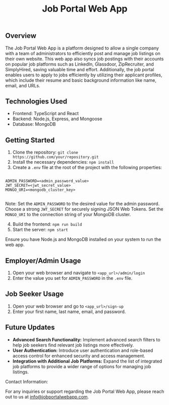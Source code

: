 <!DOCTYPE html>
<html lang="en">
<head>
  <meta charset="UTF-8">
  <meta name="viewport" content="width=device-width, initial-scale=1.0">
  <title>Job Portal Web App</title>
  <style>
    /* Add your CSS styling here */
  </style>
</head>
<body>
  <header>
    <h1>Job Portal Web App</h1>
  </header>

  <section>
    <h2>Overview</h2>
    <p>
      The Job Portal Web App is a platform designed to allow a single company with a team of administrators to efficiently post and manage job listings on their own website. This web app also syncs job postings with their accounts on popular job platforms such as LinkedIn, Glassdoor, ZipRecruiter, and SimplyHired, saving valuable time and effort. Additionally, the job portal enables users to apply to jobs efficiently by utilizing their applicant profiles, which include their resume and basic background information like name, email, and URLs.
    </p>
  </section>

  <section>
    <h2>Technologies Used</h2>
    <ul>
      <li>Frontend: TypeScript and React</li>
      <li>Backend: Node.js, Express, and Mongoose</li>
      <li>Database: MongoDB</li>
    </ul>
  </section>

  <section>
    <h2>Getting Started</h2>
    <ol>
      <li>Clone the repository: <code>git clone https://github.com/your/repository.git</code></li>
      <li>Install the necessary dependencies: <code>npm install</code></li>
      <li>Create a <code>.env</code> file at the root of the project with the following properties:</li>
    </ol>
    <pre><code>
ADMIN_PASSWORD=&lt;admin_password_value&gt;
JWT_SECRET=&lt;jwt_secret_value&gt;
MONGO_URI=&lt;mongodb_cluster_key&gt;
    </code></pre>
    <p>Note: Set the <code>ADMIN_PASSWORD</code> to the desired value for the admin password. Choose a strong <code>JWT_SECRET</code> for securely signing JSON Web Tokens. Set the <code>MONGO_URI</code> to the connection string of your MongoDB cluster.</p>
    <ol start="4">
      <li>Build the frontend: <code>npm run build</code></li>
      <li>Start the server: <code>npm start</code></li>
    </ol>
    <p>Ensure you have Node.js and MongoDB installed on your system to run the web app.</p>
  </section>

  <section>
    <h2>Employer/Admin Usage</h2>
    <ol>
      <li>Open your web browser and navigate to <code>&lt;app_url&gt;/admin/login</code></li>
      <li>Enter the value you set for <code>ADMIN_PASSWORD</code> in the <code>.env</code> file.</li>
    </ol>
  </section>

  <section>
    <h2>Job Seeker Usage</h2>
    <ol>
      <li>Open your web browser and go to <code>&lt;app_url&gt;/sign-up</code></li>
      <li>Enter your first name, last name, email, and password.</li>
    </ol>
  </section>

  <section>
    <h2>Future Updates</h2>
    <ul>
        <li>
      <strong>Advanced Search Functionality:</strong> Implement advanced search filters to help job seekers find relevant job listings more effectively.
    </li>
    <li>
      <strong>User Authentication:</strong> Introduce user authentication and role-based access control for enhanced security and access management.
    </li>
    <li>
      <strong>Integration with Additional Job Platforms:</strong> Expand the list of integrated job platforms to provide a wider range of options for managing job listings.
    </li>
  </ul>
</section>

<footer>
  <p>Contact Information:</p>
  <p>
    For any inquiries or support regarding the Job Portal Web App, please reach out to us at <a href="mailto:info@jobportalwebapp.com">info@jobportalwebapp.com</a>.
  </p>
</footer>

</body>
</html>

